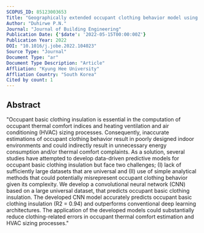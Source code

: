 ```yaml
---
SCOPUS_ID: 85123003653
Title: "Geographically extended occupant clothing behavior model using convolutional neural networks with hyperband technique"
Author: "Duhirwe P.N."
Journal: "Journal of Building Engineering"
Publication Date: {'$date': '2022-05-15T00:00:00Z'}
Publication Year: 2022
DOI: "10.1016/j.jobe.2022.104023"
Source Type: "Journal"
Document Type: "ar"
Document Type Description: "Article"
Affliation: "Kyung Hee University"
Affliation Country: "South Korea"
Cited by count: 1
---
```


## Abstract
"Occupant basic clothing insulation is essential in the computation of occupant thermal comfort indices and heating ventilation and air conditioning (HVAC) sizing processes. Consequently, inaccurate estimations of occupant clothing behavior result in poorly designed indoor environments and could indirectly result in unnecessary energy consumption and/or thermal comfort complaints. As a solution, several studies have attempted to develop data-driven predictive models for occupant basic clothing insulation but face two challenges; (I) lack of sufficiently large datasets that are universal and (II) use of simple analytical methods that could potentially misrepresent occupant clothing behavior given its complexity. We develop a convolutional neural network (CNN) based on a large universal dataset, that predicts occupant basic clothing insulation. The developed CNN model accurately predicts occupant basic clothing insulation (R2 = 0.94) and outperforms conventional deep learning architectures. The application of the developed models could substantially reduce clothing-related errors in occupant thermal comfort estimation and HVAC sizing processes."
